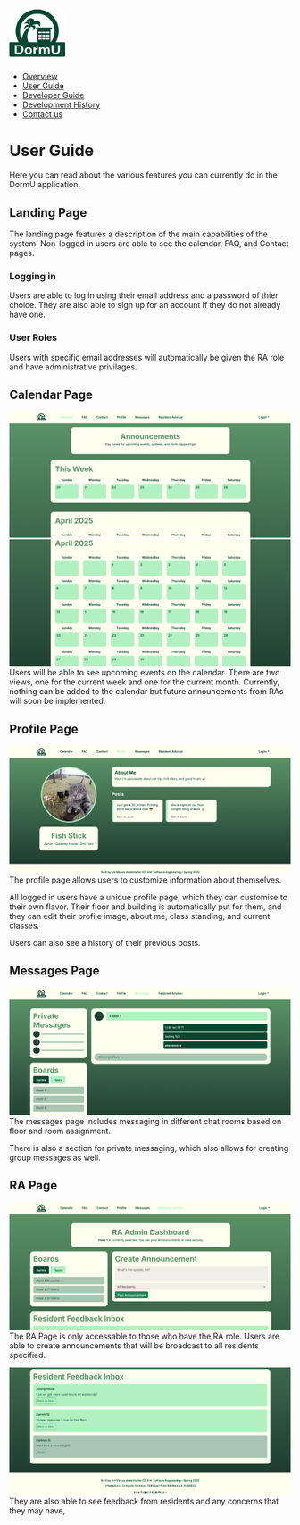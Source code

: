 # <img src="img/dormu-logo.png" alt="DormU Logo" style= "width:100px; padding-left:20"/>

* [Overview](/index)
* [User Guide](/user-guide.md)
* [Developer Guide](/developer-guide.md)
* [Development History](/dev-history.md) 
* [Contact us](/contact-us.md) <br>

# User Guide
Here you can read about the various features you can currently do in the DormU application.

## Landing Page

The landing page features a description of the main capabilities of the system. Non-logged in users are able to see the calendar, FAQ, and Contact pages.

### Logging in

Users are able to log in using their email address and a password of thier choice. They are also able to sign up for an account if they do not already have one. 

### User Roles

Users with specific email addresses will automatically be given the RA role and have administrative privilages. 

## Calendar Page
![Calendar - Week View](img/DormU-M2-Events.png)
![Calendar - Month View](img/DormU-M2-Events2.png)
Users will be able to see upcoming events on the calendar. There are two views, one for the current week and one for the current month. Currently, nothing can be added to the calendar but future announcements from RAs will soon be implemented.

## Profile Page
![Profile](img/DormU-M2-Profile.png)
The profile page allows users to customize information about themselves. 

All logged in users have a unique profile page, which they can customise to their own flavor. Their floor and building is automatically put for them, and they can edit their profile image, about me, class standing, and current classes.

Users can also see a history of their previous posts.

## Messages Page
![Messages](img/DormU-M2-Messages.png)
The messages page includes messaging in different chat rooms based on floor and room assignment. 

There is also a section for private messaging, which also allows for creating group messages as well. 

## RA Page
![RA1](img/DormU-M2-RA-Admin.png)
The RA Page is only accessable to those who have the RA role. Users are able to create announcements that will be broadcast to all residents specified. 

![RA2](img/DormU-M2-RA-Admin2.png)
They are also able to see feedback from residents and any concerns that they may have, 
